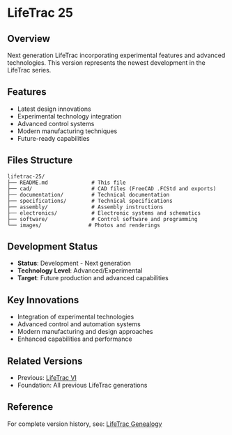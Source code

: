 # LifeTrac 25

## Overview
Next generation LifeTrac incorporating experimental features and advanced technologies. This version represents the newest development in the LifeTrac series.

## Features
- Latest design innovations
- Experimental technology integration
- Advanced control systems
- Modern manufacturing techniques
- Future-ready capabilities

## Files Structure
```
lifetrac-25/
├── README.md              # This file
├── cad/                   # CAD files (FreeCAD .FCStd and exports)
├── documentation/         # Technical documentation
├── specifications/        # Technical specifications
├── assembly/              # Assembly instructions
├── electronics/           # Electronic systems and schematics
├── software/              # Control software and programming
└── images/               # Photos and renderings
```

## Development Status
- **Status**: Development - Next generation
- **Technology Level**: Advanced/Experimental
- **Target**: Future production and advanced capabilities

## Key Innovations
- Integration of experimental technologies
- Advanced control and automation systems
- Modern manufacturing and design approaches
- Enhanced capabilities and performance

## Related Versions
- Previous: [LifeTrac VI](../lifetrac-vi/)
- Foundation: All previous LifeTrac generations

## Reference
For complete version history, see: [LifeTrac Genealogy](https://wiki.opensourceecology.org/wiki/LifeTrac_Genealogy)